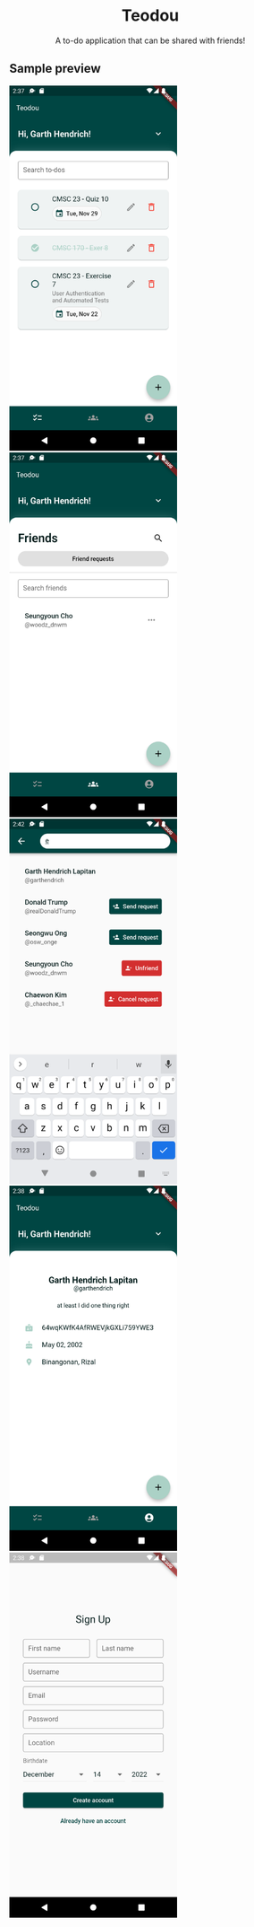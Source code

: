 <div align="center">
  <h1>Teodou</h1>
  <p>A to-do application that can be shared with friends!</p>
</div>

## Sample preview

<img src="docs/images/home.png" width="300px" />
<img src="docs/images/friends.png" width="300px" />
<img src="docs/images/search.png" width="300px" />
<img src="docs/images/profile.png" width="300px" />
<img src="docs/images/sign_up.png" width="300px" />
